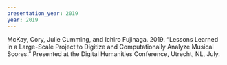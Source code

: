 ```yaml
---
presentation_year: 2019
year: 2019
---
```


McKay, Cory, Julie Cumming, and Ichiro Fujinaga. 2019. “Lessons Learned in a Large-Scale Project to Digitize and Computationally Analyze Musical Scores.” Presented at the Digital Humanities Conference, Utrecht, NL, July.